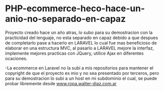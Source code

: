 # PHP-ecommerce-heco-hace-un-anio-no-separado-en-capaz
Proyecto creado hace un año atras, lo subo para su demostracion con la practicidad del lenguaje, no esta separado en capaz debido a que despues de
completarlo pase a hacerlo en LARAVEL lo cual fue mas beneficioso de elaborar en una estructura MVC, al pasarlo a LARAVEL mejore la interfaz, 
implemente mejores practicas con JQuery, utilice Ajax en diferentes ocaciones.

-La ecommerce en Laravel no la subi a mis repositorios para mantener el copyright de que el proyecto es mio y no sea presentado por terceros, 
pero para su demostracion lo subi a un host en mi subdominio el cual, se puede probar libremente desde www.ropa.walter-diaz.com.ar

